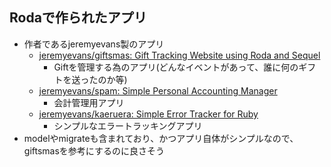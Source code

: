## Rodaで作られたアプリ

* 作者であるjeremyevans製のアプリ
  * [jeremyevans/giftsmas: Gift Tracking Website using Roda and Sequel](https://github.com/jeremyevans/giftsmas)
    * Giftを管理する為のアプリ(どんなイベントがあって、誰に何のギフトを送ったのか等)
  * [jeremyevans/spam: Simple Personal Accounting Manager](https://github.com/jeremyevans/spam)
    * 会計管理用アプリ
  * [jeremyevans/kaeruera: Simple Error Tracker for Ruby](https://github.com/jeremyevans/kaeruera)
    * シンプルなエラートラッキングアプリ
* modelやmigrateも含まれており、かつアプリ自体がシンプルなので、giftsmasを参考にするのに良さそう
